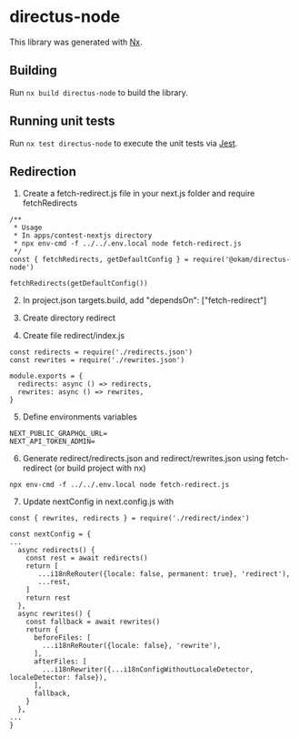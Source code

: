 # directus-node

This library was generated with [Nx](https://nx.dev).

## Building

Run `nx build directus-node` to build the library.

## Running unit tests

Run `nx test directus-node` to execute the unit tests via [Jest](https://jestjs.io).


## Redirection

1. Create a fetch-redirect.js file in your next.js folder and require fetchRedirects
```
/**
 * Usage
 * In apps/contest-nextjs directory
 * npx env-cmd -f ../../.env.local node fetch-redirect.js
 */
const { fetchRedirects, getDefaultConfig } = require('@okam/directus-node')

fetchRedirects(getDefaultConfig())
```

2. In project.json targets.build, add "dependsOn": ["fetch-redirect"]

3. Create directory redirect

4. Create file redirect/index.js
```
const redirects = require('./redirects.json')
const rewrites = require('./rewrites.json')

module.exports = {
  redirects: async () => redirects,
  rewrites: async () => rewrites,
}

```

5. Define environments variables
```
NEXT_PUBLIC_GRAPHQL_URL=
NEXT_API_TOKEN_ADMIN=
```

6. Generate redirect/redirects.json and redirect/rewrites.json using fetch-redirect (or build project with nx)
```
npx env-cmd -f ../../.env.local node fetch-redirect.js
```

7. Update nextConfig in next.config.js with
```
const { rewrites, redirects } = require('./redirect/index')
```
```
const nextConfig = {
...
  async redirects() {
    const rest = await redirects()
    return [
       ...i18nReRouter({locale: false, permanent: true}, 'redirect'),
       ...rest,
    ]
    return rest
  },
  async rewrites() {
    const fallback = await rewrites()
    return {
      beforeFiles: [
        ...i18nReRouter({locale: false}, 'rewrite'),
      ],
      afterFiles: [
        ...i18nRewriter({...i18nConfigWithoutLocaleDetector, localeDetector: false}),
      ],
      fallback,
    }
  },
...
}
```
